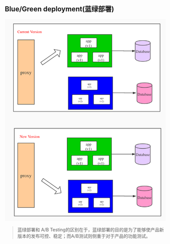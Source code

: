 ## Blue/Green deployment(蓝绿部署)

![](https://github.com/lhb008/DevOps/blob/main/images/blue-green.jpg)

> 蓝绿部署和 A/B Testing的区别在于，蓝绿部署的目的是为了能够使产品新版本的发布可控、稳定；而A/B测试则侧重于对于产品的功能测试。
